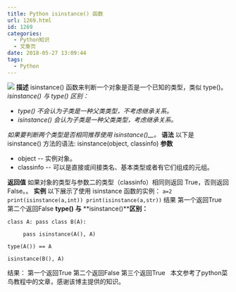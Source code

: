 ```yaml
---
title: Python isinstance() 函数
url: 1269.html
id: 1269
categories:
  - Python知识
  - 文章页
date: 2018-05-27 13:09:44
tags:
  - Python
---
```


![](http://47.100.4.8/wp-content/uploads/2018/05/u407244128253124607fm27gp0.jpg) **描述** isinstance() 函数来判断一个对象是否是一个已知的类型，类似 type()。 _isinstance()_ _与_ _type()_ _区别：_

*   _type()_ _不会认为子类是一种父类类型，不考虑继承关系。_
*   _isinstance()_ _会认为子类是一种父类类型，考虑继承关系。_

_如果要判断两个类型是否相同推荐使用_ _isinstance()__。_ **语法** 以下是 isinstance() 方法的语法: isinstance(object, classinfo) **参数**

*   object -- 实例对象。
*   classinfo -- 可以是直接或间接类名、基本类型或者有它们组成的元组。

**返回值** 如果对象的类型与参数二的类型（classinfo）相同则返回 True，否则返回 False。。 **实例** 以下展示了使用 isinstance 函数的实例：
``
a=2
print(isinstance(a,int))
print(isinstance(a,str))
``
结果 第一个返回True 第二个返回False **type()** **与** **isinstance()****区别：**
```
class A: pass class B(A):

     pass isinstance(A(), A) 

type(A()) == A 

isinstance(B(), A)
```
结果： 第一个返回True 第二个返回False 第三个返回True   本文参考了python菜鸟教程中的文章，感谢该博主提供的知识。